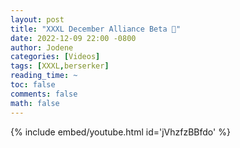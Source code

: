 ```yaml
---
layout: post
title: "XXXL December Alliance Beta 🎥"
date: 2022-12-09 22:00 -0800
author: Jodene
categories: [Videos]
tags: [XXXL,berserker]
reading_time: ~
toc: false
comments: false
math: false
---
```


{% include embed/youtube.html id='jVhzfzBBfdo' %}